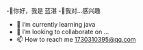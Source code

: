 -👋你好，我是  蓝湛
-👀我对...感兴趣
- 🌱 I’m currently learning java
- 💞️ I’m looking to collaborate on ...
- 📫 How to reach me  1730310395@qq.com

<!---
1730310395/1730310395 is a ✨ special ✨ repository because its `README.md` (this file) appears on your GitHub profile.
You can click the Preview link to take a look at your changes.
--->
